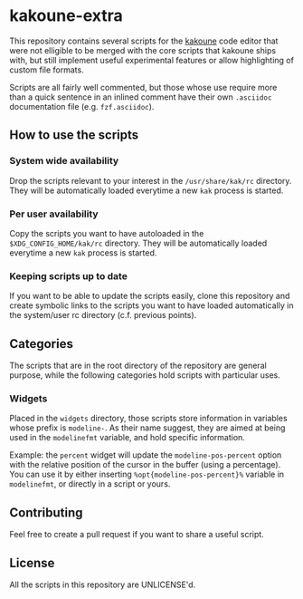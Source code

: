# kakoune-extra

This repository contains several scripts for the [kakoune]("https://github.com/mawww/kakoune") code editor
that were not elligible to be merged with the core scripts that kakoune ships with, but still implement
useful experimental features or allow highlighting of custom file formats.

Scripts are all fairly well commented, but those whose use require more than a quick sentence in an inlined
comment have their own `.asciidoc` documentation file (e.g. `fzf.asciidoc`).

## How to use the scripts

### System wide availability

Drop the scripts relevant to your interest in the `/usr/share/kak/rc` directory. They will be automatically
loaded everytime a new `kak` process is started.

### Per user availability

Copy the scripts you want to have autoloaded in the `$XDG_CONFIG_HOME/kak/rc` directory. They will be automatically
loaded everytime a new `kak` process is started.

### Keeping scripts up to date

If you want to be able to update the scripts easily, clone this repository and create symbolic links to the scripts
you want to have loaded automatically in the system/user rc directory (c.f. previous points).

## Categories

The scripts that are in the root directory of the repository are general purpose, while the following categories
hold scripts with particular uses.

### Widgets

Placed in the `widgets` directory, those scripts store information in variables whose prefix is `modeline-`. As
their name suggest, they are aimed at being used in the `modelinefmt` variable, and hold specific information.

Example: the `percent` widget will update the `modeline-pos-percent` option with the relative position of the cursor
in the buffer (using a percentage). You can use it by either inserting `%opt{modeline-pos-percent}%` variable
in `modelinefmt`, or directly in a script or yours.

## Contributing

Feel free to create a pull request if you want to share a useful script.

## License

All the scripts in this repository are UNLICENSE'd.

